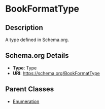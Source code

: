 # BookFormatType

## Description
A type defined in Schema.org.

## Schema.org Details
- **Type**: Type
- **URI**: https://schema.org/BookFormatType

## Parent Classes
- [Enumeration](../Enumeration.md)

